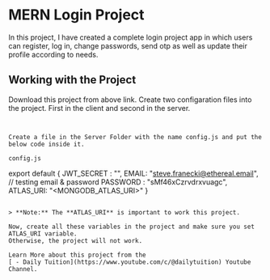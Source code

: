# MERN Login Project

In this  project, I have created a complete login project app in which users can register, log in, change passwords, send otp as well as update their profile according to needs.

## Working with the Project

Download this project from above link. Create two configaration files into the project.
First in the client and second in the server.

```


Create a file in the Server Folder with the name config.js and put the below code inside it.

config.js
```
export default {
    JWT_SECRET : "<secret>",
    EMAIL: "steve.franecki@ethereal.email", // testing email & password
    PASSWORD : "sMf46xCzrvdrxvuagc",
    ATLAS_URI: "<MONGODB_ATLAS_URI>"
}
```

> **Note:** The **ATLAS_URI** is important to work this project.

Now, create all these variables in the project and make sure you set ATLAS_URI variable.
Otherwise, the project will not work.

Learn More about this project from the
[ - Daily Tuition](https://www.youtube.com/c/@dailytuition) Youtube Channel.
